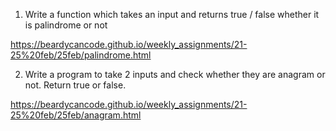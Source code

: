 1) Write a function which takes an input and returns true / false whether it is palindrome or not


https://beardycancode.github.io/weekly_assignments/21-25%20feb/25feb/palindrome.html



2) Write a program to take 2 inputs and check whether they are anagram or not. Return true or false.

https://beardycancode.github.io/weekly_assignments/21-25%20feb/25feb/anagram.html
